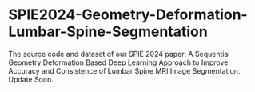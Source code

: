 # SPIE2024-Geometry-Deformation-Lumbar-Spine-Segmentation
The source code and dataset of our SPIE 2024 paper: A Sequential Geometry Deformation Based Deep Learning Approach to Improve Accuracy and Consistence of Lumbar Spine MRI Image Segmentation.  
Update Soon.
